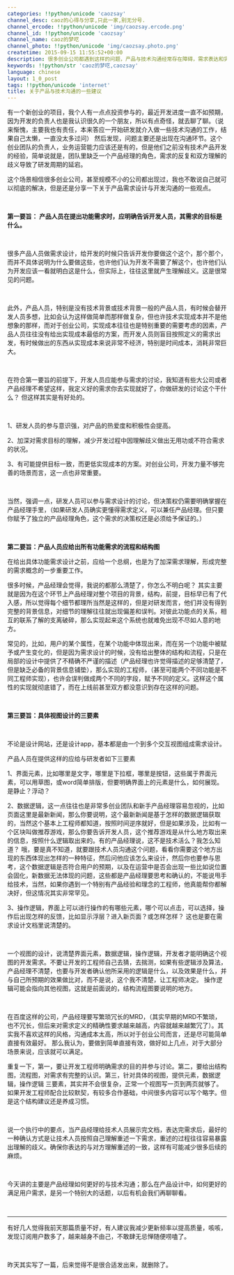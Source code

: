 ```yaml
---
categories: !!python/unicode 'caozsay'
channel_desc: caoz的心得与分享,只此一家,别无分号.
channel_ercode: !!python/unicode 'img/caozsay.ercode.png'
channel_id: !!python/unicode 'caozsay'
channel_name: caoz的梦呓
channel_photo: !!python/unicode 'img/caozsay.photo.png'
createtime: 2015-09-15 11:55:52+00:00
description: 很多创业公司都遇到这样的问题，产品与技术沟通经常存在障碍，需求表达和实现往往有较大的距离。今天简单讨论一下这个话题
keywords: !!python/str 'caoz的梦呓,caozsay'
language: chinese
layout: 1_0_post
tags: !!python/unicode 'internet'
title: 关于产品与技术沟通的一些建议
---
```

<div class="rich_media_content" id="js_content">
<p>
         有一个新创业的项目，我个人有一点点投资参与的，最近开发进度一直不如预期，因为开发的负责人也是我认识很久的一个朋友，所以有点奇怪，就去聊了聊。（说来惭愧，主要我也有责任，本来答应一开始研发就介入做一些技术沟通的工作，结果自己太懒，一直没太多过问） 然后发现，问题主要还是出现在沟通环节。这个创业团队的负责人，业务运营能力应该还是有的，但是他们之前没有技术产品开发的经验，简单说就是，团队里缺乏一个产品经理的角色，需求的反复和双方理解的歧义导致了研发周期的延宕。
         <br/>
</p>
<p>
         这个场景相信很多创业公司，甚至规模不小的公司都出现过，我也不敢说自己就可以彻底的解决，但是还是分享一下关于产品需求设计与开发沟通的一些观点。
         <br/>
</p>
<p>
<br/>
</p>
<p>
<strong>
          第一要旨： 产品人员在提出功能需求时，应明确告诉开发人员，其需求的目标是什么。
         </strong>
</p>
<p>
<br/>
</p>
<p>
         很多产品人员做需求设计，给开发的时候只告诉开发你要做这个这个，那个那个，而并不具体说明为什么要做这些，也许他们认为开发不需要了解这个，也许他们认为开发应该一看就明白这是什么，但实际上，往往这里就产生理解歧义。这是很常见的问题。
        </p>
<p>
<br/>
</p>
<p>
         此外，产品人员，特别是没有技术背景或技术背景一般的产品人员，有时候会替开发人员多想，比如会认为这样做简单而那样做复杂，但也许技术实现成本并不是他想象的那样，而对于创业公司，实现成本往往也是特别重要的需要考虑的因素，产品人员往往没有给出实现成本最低的方案，而开发人员则盲目按照定义的需求出发，有时候做出的东西从实现成本来说非常不经济，特别是时间成本，消耗非常巨大。
        </p>
<p>
<br/>
</p>
<p>
         在符合第一要旨的前提下，开发人员应能参与需求的讨论，我知道有些大公司或者产品经理不希望这样，我定义好的需求你去实现就好了，你做研发的讨论这个干什么？ 但这样其实是有好处的。
        </p>
<p>
<br/>
</p>
<p>
         1、研发人员的参与意识强，对产品的热爱度和积极性会提高。
        </p>
<p>
         2、加深对需求目标的理解，减少开发过程中因理解歧义做出无用功或不符合需求的状况。
        </p>
<p>
         3、有可能提供目标一致，而更低实现成本的方案。对创业公司，开发力量不够完善的场景而言，这一点也非常重要。
        </p>
<p>
<br/>
</p>
<p>
         当然，强调一点，研发人员可以参与需求设计的讨论，但决策权仍需要明确掌握在产品经理手里，（如果研发人员确实更懂得需求定义，可以兼任产品经理。但只要你赋予了独立的产品经理角色，这个需求的决策权还是必须给予保证的。）
        </p>
<p>
<br/>
</p>
<p>
<strong>
          第二要旨：产品人员应给出所有功能需求的流程和结构图
         </strong>
</p>
<p>
         在给出具体功能需求设计之前，应给一个总纲，也是为了加深需求理解，形成完整的需求概念的一步重要工作。
        </p>
<p>
</p>
<p>
         很多时候，产品经理会觉得，我说的都那么清楚了，你怎么不明白呢？ 其实主要就是因为在这个环节上产品经理对整个项目的背景，结构，前提，目标早已有了代入感，所以觉得每个细节都理所当然是这样的，但是对研发而言，他们并没有得到完整的背景信息，对细节的理解往往就出现偏差和误判。对彼此功能点的关系，相互的联系了解的支离破碎，那么实现起来这个系统也就难免出现不尽如人意的地方。
        </p>
<p>
</p>
<p>
         常见的，比如，用户的某个属性，在某个功能中体现出来，而在另一个功能中被赋予或产生变化的，但是因为需求设计的时候，没有给出整体的结构和流程，只是在局部的设计中提供了不精确不严谨的描述（产品经理也许觉得描述的足够清楚了，但是缺乏必备的背景信息铺垫），那么实现的工程师，（甚至可能两个不同功能是不同工程师实现），也许会误判做成两个不同的字段，赋予不同的定义。这样这个属性的实现就彻底错了，而在上线前甚至双方都没意识到存在这样的问题。
        </p>
<p>
<br/>
</p>
<p>
<strong>
          第三要旨：具体视图设计的三要素
         </strong>
</p>
<p>
<strong>
<br/>
</strong>
</p>
<p>
         不论是设计网站，还是设计app，基本都是由一个到多个交互视图组成需求设计。
        </p>
<p>
         产品人员在提供这样的应给与研发者如下三要素
        </p>
<p>
         1、界面元素，比如哪里是文字，哪里是下拉框，哪里是按钮，这些属于界面元素，可以用草图，或word简单排版，但要明确界面上的元素是什么，如何展现。是静止？浮动？
        </p>
<p>
         2、数据逻辑，这一点往往也是非常多创业团队和新手产品经理容易忽视的，比如页面这里是最新新闻，那么你要说明，这个最新新闻是基于怎样的数据逻辑获取的，当然这个基本上工程师都知道，按照时间逆序就好，但是如果涉及，比如有一个区块叫做推荐游戏，那么你要告诉开发人员，这个推荐游戏是从什么地方取出来的信息，按照什么逻辑取出来的。有的产品经理说，这不是技术活么？我怎么知道？ 哦，要是真不知道，就要跟技术人员沟通这个问题，看看你需要这个地方出现的东西体现出怎样的一种特征，然后问他应该怎么来设计，然后你也要参与思考，这个数据逻辑是否符合用户的预期，以及在运营中是否会出现一些比如说位置会固化，新数据无法体现的问题，这些都是产品经理要思考和确认的，不能说甩手给技术，当然，如果你遇到一个特别有产品经验和理念的工程师，他真能帮你都解决好，但这情况其实非常罕见。
        </p>
<p>
         3、操作逻辑，界面上可以进行操作的有哪些元素，哪个可以点击，可以选择，操作后出现怎样的反馈，比如显示浮层？进入新页面？或怎样怎样？ 这也是要在需求设计文档里说清楚的。
        </p>
<p>
<br/>
</p>
<p>
         一个视图的设计，说清楚界面元素，数据逻辑，操作逻辑，开发者才能明确这个视图的开发需求。不要让开发的工程师自己去猜，去揣测，如果有些逻辑涉及算法，产品经理不清楚，也要与开发者确认他所采用的逻辑是什么，以及效果是什么，并与自己所预期的效果做比对，而不是说，这个我不清楚，让工程师决定。  操作逻辑可能会指向其他视图，这就是前面说的，结构流程图要说明的地方。
        </p>
<p>
<br/>
</p>
<p>
         在百度这样的公司，产品经理要写繁琐冗长的MRD，（其实早期的MRD不繁琐，也不冗长，但后来对需求定义的精确性要求越来越高，内容就越来越繁冗了）。其实我不喜欢这样的风格，沟通成本太高，所以对于创业公司而言，还是尽可能简单直接有效最好。 那么我认为，要做到简单直接有效，做好如上几点，对于大部分场景来说，应该就可以满足。
        </p>
<p>
         重复一下，第一，要让开发工程师明确需求的目的并参与讨论。第二，要给出结构图，流程图，对需求有完整的认识。第三，针对具体的视图，提供元素，数据逻辑，操作逻辑 三要素，其实并不会很复杂，正常一个视图写一页到两页就够了。如果开发工程师配合比较默契，有较多合作基础，中间很多内容可以写个略字。但是这个结构建议还是养成习惯。
        </p>
<p>
<br/>
</p>
<p>
         说一个执行中的要点，当产品经理给技术人员展示完文档，表达完需求后，最好的一种确认方式是让技术人员按照自己理解重述一下需求，重述的过程往往容易暴露出理解的歧义。确保你表达的与对方理解重述的一致，这样有可能减少很多后续的麻烦。
        </p>
<p>
<br/>
</p>
<p>
         今天讲的主要是产品经理如何更好的与技术沟通；那么在产品设计中，如何更好的满足用户需求，是另一个特别大的话题，以后有机会我们再聊聊看。
        </p>
<p>
<br/>
</p>
<hr/>
<p>
         有好几人觉得我前天那篇质量不好，有人建议我减少更新频率以提高质量，咳咳，发现订阅用户数多了，越来越身不由己，不敢肆无忌惮随便唠嗑了。
        </p>
<p>
<br/>
</p>
<p>
         昨天其实写了一篇，后来觉得不是很合适发出来，就删除了。
        </p>
<p>
<br/>
</p>
<p>
<br/>
</p>
<p>
</p>
</div>